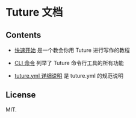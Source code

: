 # Tuture 文档

<!-- _阅读其他语言版本_: [English](README.md)。 -->

## Contents

- [快速开始](/usage/getting-started.zh-CN.md) 是一个教会你用 Tuture 进行写作的教程

- [CLI 命令](/usage/cli-commands.zh-CN.md) 列举了 Tuture 命令行工具的所有功能

- [tuture.yml 详细说明](/usage/tuture-yml-spec.zh-CN.md) 是 tuture.yml 的规范说明

## License

MIT.
